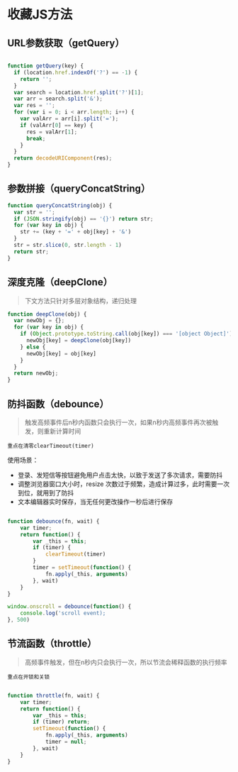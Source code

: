 
# 收藏JS方法

## URL参数获取（getQuery）

```js

function getQuery(key) {
  if (location.href.indexOf('?') == -1) {
    return '';
  }
  var search = location.href.split('?')[1];
  var arr = search.split('&');
  var res = '';
  for (var i = 0; i < arr.length; i++) {
    var valArr = arr[i].split('=');
    if (valArr[0] == key) {
      res = valArr[1];
      break;
    }
  }
  return decodeURIComponent(res);
}

```

## 参数拼接（queryConcatString）

```js
function queryConcatString(obj) {
  var str = '';
  if (JSON.stringify(obj) == '{}') return str;
  for (var key in obj) {
    str += (key + '=' + obj[key] + '&')
  }
  str = str.slice(0, str.length - 1)
  return str;
}

```

## 深度克隆（deepClone）

> 下文方法只针对多层对象结构，递归处理

```js
function deepClone(obj) {
  var newObj = {};
  for (var key in obj) {
    if (Object.prototype.toString.call(obj[key]) === '[object Object]') {
      newObj[key] = deepClone(obj[key])
    } else {
      newObj[key] = obj[key]
    }
  }
  return newObj;
}

```

## 防抖函数（debounce）

> 触发高频事件后n秒内函数只会执行一次，如果n秒内高频事件再次被触发，则重新计算时间

```重点在清零clearTimeout(timer)```

使用场景：

- 登录、发短信等按钮避免用户点击太快，以致于发送了多次请求，需要防抖
- 调整浏览器窗口大小时，resize 次数过于频繁，造成计算过多，此时需要一次到位，就用到了防抖
- 文本编辑器实时保存，当无任何更改操作一秒后进行保存

```js

function debounce(fn, wait) {
    var timer;
    return function() {
        var _this = this;
        if (timer) {
            clearTimeout(timer)
        }
        timer = setTimeout(function() {
            fn.apply(_this, arguments)
        }, wait)
    }
}

window.onscroll = debounce(function() {
    console.log('scroll event);
}, 500)


```

## 节流函数（throttle）

> 高频事件触发，但在n秒内只会执行一次，所以节流会稀释函数的执行频率

```重点在开锁和关锁```

```js

function throttle(fn, wait) {
    var timer;
    return function() {
        var _this = this;
        if (timer) return;
        setTimeout(function() {
            fn.apply(_this, arguments)
            timer = null;
        }, wait)
    }
}

```



